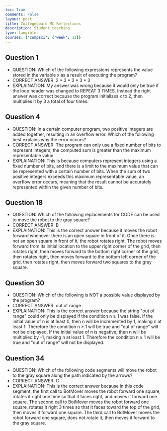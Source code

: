 ```yaml
---
toc: True
comments: False
layout: post
title: Collegeboard MC Reflections 
description: Student teaching
type: tangibles
courses: {'compsci': {'week': 12}}
---
```


## Question 1
- QUESTION: Which of the following expressions represents the value stored in the variable x as a result of executing the program?
- CORRECT ANSWER: 2 * 3 * 3 * 3 * 3
- EXPLAINATION: My answer was wrong because it would only be true if the loop header was changed to REPEAT 3 TIMES. Instead the right answer was correct because the program initializes x to 2, then multiplies it by 3 a total of four times.

## Question 4
- QUESTION: In a certain computer program, two positive integers are added together, resulting in an overflow error. Which of the following best explains why the error occurs?
- CORRECT ANSWER: The program can only use a fixed number of bits to represent integers; the computed sum is greater than the maximum representable value.
- EXPLAINATION: This is because computers represent integers using a fixed number of bits, and there is a limit to the maximum value that can be represented with a certain number of bits. When the sum of two positive integers exceeds this maximum representable value, an overflow error occurs, meaning that the result cannot be accurately represented within the given number of bits.

## Question 18
- QUESTION: Which of the following replacements for CODE can be used to move the robot to the gray square?
- CORRECT ANSWER: B
- EXPLAINATION: This is the correct answer because it moves the robot forward whenever there is an open square in front of it. Once there is not an open square in front of it, the robot rotates right. The robot moves forward from its initial location to the upper right corner of the grid, then rotates right, then moves forward to the bottom right corner of the grid, then rotates right, then moves forward to the bottom left corner of the grid, then rotates right, then moves forward two squares to the gray square.

## Question 30 
- QUESTION: Which of the following is NOT a possible value displayed by the program?
- CORRECT ANSWER: out of range
- EXPLAINATION: This is the correct answer because the string "out of range" could only be displayed if the condition n ≥ 1 was false. If the initial value of n is at least 0, then n will be incremented by 1, making n at least 1. Therefore the condition n ≥ 1 will be true and "out of range" will not be displayed. If the initial value of n is negative, then n will be multiplied by -1, making n at least 1. Therefore the condition n ≥ 1 will be true and "out of range" will not be displayed.

## Question 34
- QUESTION: Which of the following code segments will move the robot to the gray square along the path indicated by the arrows?
- CORRECT ANSWER: C
- EXPLAINATION: This is the correct answer because in this code segment, the first call to BotMover moves the robot forward one square, rotates it right one time so that it faces right, and moves it forward one square. The second call to BotMover moves the robot forward one square, rotates it right 3 times so that it faces toward the top of the grid, then moves it forward one square. The third call to BotMover moves the robot forward one square, does not rotate it, then moves it forward to the gray square.



